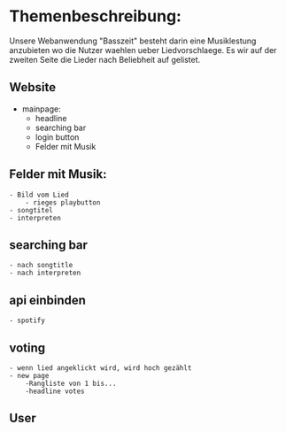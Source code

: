 # Themenbeschreibung:
Unsere Webanwendung "Basszeit" besteht darin eine Musiklestung anzubieten wo die Nutzer waehlen ueber Liedvorschlaege. Es wir auf der zweiten Seite die Lieder nach Beliebheit auf gelistet.

## Website
- mainpage: 
    - headline
    - searching bar
    - login button
    - Felder mit Musik 
## Felder mit Musik:
    - Bild vom Lied
        - rieges playbutton
    - songtitel
    - interpreten
## searching bar
    - nach songtitle
    - nach interpreten
## api einbinden
    - spotify
## voting
    - wenn lied angeklickt wird, wird hoch gezählt
    - new page
        -Rangliste von 1 bis...
        -headline votes
## User



